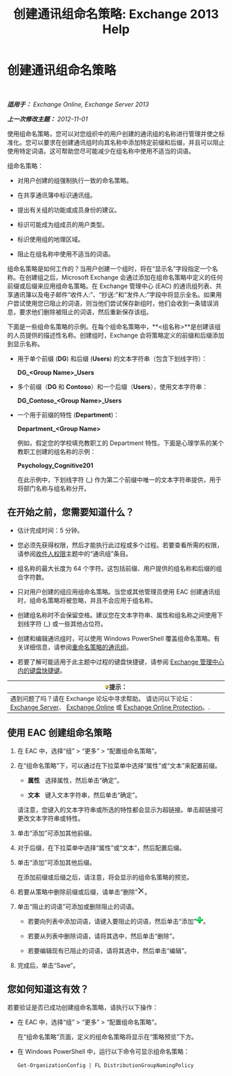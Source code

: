 ﻿---
title: '创建通讯组命名策略: Exchange 2013 Help'
TOCTitle: 创建通讯组命名策略
ms:assetid: b2ffb654-345d-4be1-be8e-83d28901373e
ms:mtpsurl: https://technet.microsoft.com/zh-cn/library/JJ218693(v=EXCHG.150)
ms:contentKeyID: 50489787
ms.date: 01/11/2018
mtps_version: v=EXCHG.150
ms.translationtype: HT
---

# 创建通讯组命名策略

 

_**适用于：** Exchange Online, Exchange Server 2013_

_**上一次修改主题：** 2012-11-01_

使用组命名策略，您可以对您组织中的用户创建的通讯组的名称进行管理并使之标准化。您可以要求在创建通讯组时向其名称中添加特定前缀和后缀，并且可以阻止使用特定词语。这可帮助您尽可能减少在组名称中使用不适当的词语。

组命名策略：

  - 对用户创建的组强制执行一致的命名策略。

  - 在共享通讯簿中标识通讯组。

  - 提出有关组的功能或成员身份的建议。

  - 标识可能成为组成员的用户类型。

  - 标识使用组的地理区域。

  - 阻止在组名称中使用不适当的词语。

组命名策略是如何工作的？当用户创建一个组时，将在“显示名”字段指定一个名称。在创建组之后，Microsoft Exchange 会通过添加在组命名策略中定义的任何前缀或后缀来应用组命名策略。在 Exchange 管理中心 (EAC) 的通讯组列表、共享通讯簿以及电子邮件“收件人:”、“抄送:”和“发件人:”字段中将显示全名。如果用户尝试使用您已阻止的词语，则当他们尝试保存新组时，他们会收到一条错误消息，要求他们删除被阻止的词语，然后重新保存该组。

下面是一些组命名策略的示例。在每个组命名策略中，**\<组名称\>**是创建该组的人员提供的描述性名称。创建组时，Exchange 会将策略定义的前缀和后缀添加到显示名称。

  - 用于单个前缀 (**DG**) 和后缀 (**Users**) 的文本字符串（包含下划线字符）：
    
    **DG\_\<Group Name\>\_Users**

  - 多个前缀（**DG** 和 **Contoso**）和一个后缀（**Users**），使用文本字符串：
    
    **DG\_Contoso\_\<Group Name\>\_Users**

  - 一个用于前缀的特性 (**Department**)：
    
    **Department\_\<Group Name\>**
    
    例如，假定您的学校填充教职工的 Department 特性。下面是心理学系的某个教职工创建的组名称的示例：
    
    **Psychology\_Cognitive201**
    
    在此示例中，下划线字符 (\_) 作为第二个前缀中唯一的文本字符串提供，用于将部门名称与组名称分开。

## 在开始之前，您需要知道什么？

  - 估计完成时间：5 分钟。

  - 您必须先获得权限，然后才能执行此过程或多个过程。若要查看所需的权限，请参阅[收件人权限](recipients-permissions-exchange-2013-help.md)主题中的“通讯组”条目。

  - 组名称的最大长度为 64 个字符。这包括前缀、用户提供的组名称和后缀的组合字符数。

  - 只对用户创建的组应用组命名策略。当您或其他管理员使用 EAC 创建通讯组时，组命名策略将被忽略，并且不会应用于组名称。

  - 创建组名称时不会保留空格。建议您在文本字符串、属性和组名称之间使用下划线字符 (\_) 或一些其他占位符。

  - 创建和编辑通讯组时，可以使用 Windows PowerShell 覆盖组命名策略。有关详细信息，请参阅[重命名策略的通讯组](override-the-distribution-group-naming-policy-exchange-2013-help.md)。

  - 若要了解可能适用于此主题中过程的键盘快捷键，请参阅 [Exchange 管理中心内的键盘快捷键](keyboard-shortcuts-in-the-exchange-admin-center-exchange-online-protection-help.md)。

<table>
<thead>
<tr class="header">
<th><img src="images/Bb124558.tip(EXCHG.150).gif" title="提示" alt="提示" />提示：</th>
</tr>
</thead>
<tbody>
<tr class="odd">
<td>遇到问题了吗？请在 Exchange 论坛中寻求帮助。 请访问以下论坛：<a href="https://go.microsoft.com/fwlink/p/?linkid=60612">Exchange Server</a>、 <a href="https://go.microsoft.com/fwlink/p/?linkid=267542">Exchange Online</a> 或 <a href="https://go.microsoft.com/fwlink/p/?linkid=285351">Exchange Online Protection</a>。.</td>
</tr>
</tbody>
</table>


## 使用 EAC 创建组命名策略

1.  在 EAC 中，选择“组” \> “更多” \> “配置组命名策略”。

2.  在“组命名策略”下，可以通过在下拉菜单中选择“属性”或“文本”来配置前缀。
    
      - **属性**   选择属性，然后单击“确定”。
    
      - **文本**   键入文本字符串，然后单击“确定”。
    
    请注意，您键入的文本字符串或所选的特性都会显示为超链接。单击超链接可更改文本字符串或特性。

3.  单击“添加”可添加其他前缀。

4.  对于后缀，在下拉菜单中选择“属性”或“文本”，然后配置后缀。

5.  单击“添加”可添加其他后缀。
    
    在添加前缀或后缀之后，请注意，将会显示的组命名策略的预览。

6.  若要从策略中删除前缀或后缀，请单击“删除”![删除](images/JJ218693.37ba42c3-6f0d-42f3-b69b-ff912a99b5b7(EXCHG.150).gif "删除")。

7.  单击“阻止的词语”可添加或删除阻止的词语。
    
      - 若要向列表中添加词语，请键入要阻止的词语，然后单击“添加”![为电子邮件迁移中排除的文件夹添加符号](images/JJ218693.444d5c83-821f-472c-b733-e84308e2531e(EXCHG.150).gif "为电子邮件迁移中排除的文件夹添加符号")。
    
      - 若要从列表中删除词语，请将其选中，然后单击“删除”。
    
      - 若要编辑现有已阻止的词语，请将其选中，然后单击“编辑”。

8.  完成后，单击“Save”。

## 您如何知道这有效？

若要验证是否已成功创建组命名策略，请执行以下操作：

  - 在 EAC 中，选择“组” \> “更多” \> “配置组命名策略”。
    
    在“组命名策略”页面，定义的组命名策略将显示在“策略预览”下方。

  - 在 Windows PowerShell 中，运行以下命令可显示组命名策略：
    
        Get-OrganizationConfig | FL DistributionGroupNamingPolicy

